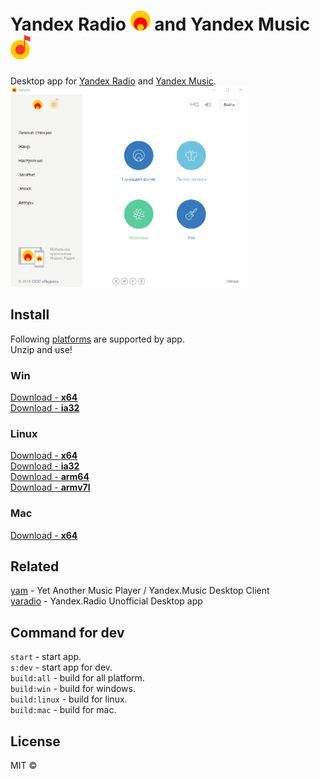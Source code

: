 # Yandex Radio <img src="media/icon/yaradio.png" width="32"> and Yandex Music <img src="media/icon/yamusic.png" width="32">

Desktop app for [Yandex Radio](https://radio.yandex.ru/) and [Yandex Music](https://music.yandex.ru/).  
<img src="media/md/example.gif" width="75%">

## Install  
Following [platforms]((https://github.com/electron/electron/blob/master/docs/tutorial/support.md#supported-platforms)) are supported by app.  
Unzip and use!

### Win
[Download - **x64**](https://github.com/dedpnd/yaradio-yamusic/releases/download/v.0.3.0/Yandex.Music.App-win32-x64.zip)   
[Download - **ia32**](https://github.com/dedpnd/yaradio-yamusic/releases/download/v.0.3.0/Yandex.Music.App-win32-ia32.zip)  

### Linux 
[Download - **x64**](https://github.com/dedpnd/yaradio-yamusic/releases/download/v.0.3.0/Yandex.Music.App-linux-x64.zip)   
[Download - **ia32**](https://github.com/dedpnd/yaradio-yamusic/releases/download/v.0.3.0/Yandex.Music.App-linux-ia32.zip)  
[Download - **arm64**](https://github.com/dedpnd/yaradio-yamusic/releases/download/v.0.3.0/Yandex.Music.App-linux-arm64.zip)   
[Download - **armv7l**](https://github.com/dedpnd/yaradio-yamusic/releases/download/v.0.3.0/Yandex.Music.App-linux-armv7l.zip)  

### Mac
[Download - **x64**](-)  

## Related
[yam](https://github.com/artemeff/yam) - Yet Another Music Player / Yandex.Music Desktop Client  
[yaradio](https://github.com/maxvipon/yaradio) - Yandex.Radio Unofficial Desktop app

## Command for dev 
`start` - start app.  
`s:dev` - start app for dev.  
`build:all` - build for all platform.  
`build:win` - build for windows.  
`build:linux` - build for linux.  
`build:mac` - build for mac.  

## License
MIT ©